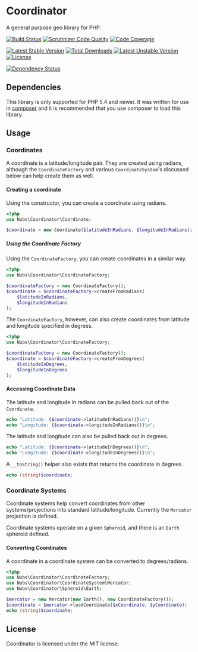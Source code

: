# Coordinator
A general purpose geo library for PHP.

[![Build Status](https://travis-ci.org/nubs/coordinator.png)](https://travis-ci.org/nubs/coordinator)
[![Scrutinizer Code Quality](https://scrutinizer-ci.com/g/nubs/coordinator/badges/quality-score.png?b=master)](https://scrutinizer-ci.com/g/nubs/coordinator/?branch=master)
[![Code Coverage](https://scrutinizer-ci.com/g/nubs/coordinator/badges/coverage.png?b=master)](https://scrutinizer-ci.com/g/nubs/coordinator/?branch=master)

[![Latest Stable Version](https://poser.pugx.org/nubs/coordinator/v/stable.png)](https://packagist.org/packages/nubs/coordinator)
[![Total Downloads](https://poser.pugx.org/nubs/coordinator/downloads.png)](https://packagist.org/packages/nubs/coordinator)
[![Latest Unstable Version](https://poser.pugx.org/nubs/coordinator/v/unstable.png)](https://packagist.org/packages/nubs/coordinator)
[![License](https://poser.pugx.org/nubs/coordinator/license.png)](https://packagist.org/packages/nubs/coordinator)

[![Dependency Status](https://www.versioneye.com/user/projects/534eb363fe0d071c050007af/badge.svg?style=flat)](https://www.versioneye.com/user/projects/534eb363fe0d071c050007af)

## Dependencies
This library is only supported for PHP 5.4 and newer.  It was written for use
in [composer](https://getcomposer.org) and it is recommended that you use
composer to load this library.  

## Usage

### Coordinates
A coordinate is a latitude/longitude pair.  They are created using radians,
although the `CoordinateFactory` and various `CoordinateSystem`'s discussed
below can help create them as well.

#### Creating a coordinate
Using the constructor, you can create a coordinate using radians.
```php
<?php
use Nubs\Coordinator\Coordinate;

$coordinate = new Coordinate($latitudeInRadians, $longitudeInRadians);
```

##### Using the Coordinate Factory
Using the `CoordinateFactory`, you can create coordinates in a similar way.
```php
<?php
use Nubs\Coordinator\CoordinateFactory;

$coordinateFactory = new CoordinateFactory();
$coordinate = $coordinateFactory->createFromRadians(
    $latitudeInRadians,
    $longitudeInRadians
);
```

The `CoordinateFactory`, however, can also create coordinates from latitude and
longitude specified in degrees.
```php
<?php
use Nubs\Coordinator\CoordinateFactory;

$coordinateFactory = new CoordinateFactory();
$coordinate = $coordinateFactory->createFromDegrees(
    $latitudeInDegrees,
    $longitudeInDegrees
);
```

#### Accessing Coordinate Data
The latitude and longitude in radians can be pulled back out of the `Coordinate`.
```php
echo "Latitude: {$coordinate->latitudeInRadians()}\n";
echo "Longitude: {$coordinate->longitudeInRadians()}\n";
```

The latitude and longitude can also be pulled back out in degrees.
```php
echo "Latitude: {$coordinate->latitudeInDegrees()}\n";
echo "Longitude: {$coordinate->longitudeInDegrees()}\n";
```

A `__toString()` helper also exists that returns the coordinate in degrees.
```php
echo (string)$coordinate;
```

### Coordinate Systems
Coordinate systems help convert coordinates from other systems/projections into
standard latitude/longitude.  Currently the `Mercator` projection is defined.

Coordinate systems operate on a given `Spheroid`, and there is an `Earth`
spheroid defined.

#### Converting Coordinates 
A coordinate in a coordinate system can be converted to degrees/radians.
```php
<?php
use Nubs\Coordinator\CoordinateFactory;
use Nubs\Coordinator\CoordinateSystem\Mercator;
use Nubs\Coordinator\Spheroid\Earth;

$mercator = new Mercator(new Earth(), new CoordinateFactory());
$coordinate = $mercator->loadCoordinate($xCoordinate, $yCoordinate);
echo (string)$coordinate;
```

## License
Coordinator is licensed under the MIT license.

